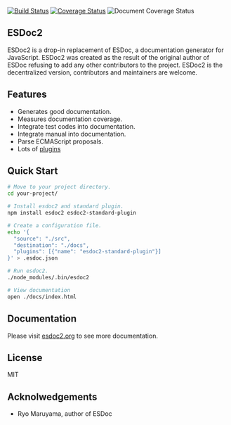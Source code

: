 [![Build Status](https://circleci.com/gh/esdoc2/esdoc2.png?style=shield&circle-token=:circle-token)](https://circleci.com/gh/esdoc2/esdoc2)
[![Coverage Status](https://codecov.io/gh/esdoc2/esdoc2/branch/master/graph/badge.svg)](https://codecov.io/gh/esdoc2/esdoc2)
![Document Coverage Status](http://esdoc2.org/badge.svg?t=0)

## ESDoc2

ESDoc2 is a drop-in replacement of ESDoc, a documentation generator for JavaScript. ESDoc2 was created as the result of the original author of ESDoc refusing to add any other contributors to the project.  ESDoc2 is the decentralized version, contributors and maintainers are welcome.

## Features
- Generates good documentation.
- Measures documentation coverage.
- Integrate test codes into documentation.
- Integrate manual into documentation.
- Parse ECMAScript proposals.
- Lots of [plugins](https://github.com/search?o=desc&q=esdoc2+filename%3Apackage.json)

## Quick Start
```sh
# Move to your project directory.
cd your-project/

# Install esdoc2 and standard plugin.
npm install esdoc2 esdoc2-standard-plugin

# Create a configuration file.
echo '{
  "source": "./src",
  "destination": "./docs",
  "plugins": [{"name": "esdoc2-standard-plugin"}]
}' > .esdoc.json

# Run esdoc2.
./node_modules/.bin/esdoc2

# View documentation
open ./docs/index.html
```

## Documentation
Please visit [esdoc2.org](http://esdoc2.org) to see more documentation.

## License
MIT

## Acknolwedgements

- Ryo Maruyama, author of ESDoc
